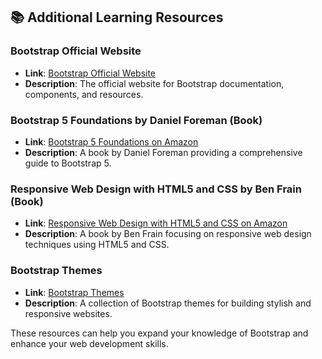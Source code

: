 ## 📚 Additional Learning Resources

### Bootstrap Official Website

- **Link**: [Bootstrap Official Website](https://getbootstrap.com/)
- **Description**: The official website for Bootstrap documentation, components, and resources.

### Bootstrap 5 Foundations by Daniel Foreman (Book)

- **Link**: [Bootstrap 5 Foundations on Amazon](https://www.amazon.com/Bootstrap-Foundations-Mr-Daniel-Foreman/dp/B0948GRS8W/)
- **Description**: A book by Daniel Foreman providing a comprehensive guide to Bootstrap 5.

### Responsive Web Design with HTML5 and CSS by Ben Frain (Book)

- **Link**: [Responsive Web Design with HTML5 and CSS on Amazon](https://www.amazon.com/Responsive-Web-Design-HTML5-CSS/dp/1839211563/)
- **Description**: A book by Ben Frain focusing on responsive web design techniques using HTML5 and CSS.

### Bootstrap Themes

- **Link**: [Bootstrap Themes](https://themes.getbootstrap.com/)
- **Description**: A collection of Bootstrap themes for building stylish and responsive websites.

These resources can help you expand your knowledge of Bootstrap and enhance your web development skills.
